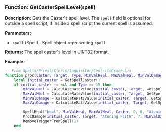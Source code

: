 ### Function: GetCasterSpellLevel(spell)

**Description:**
Gets the Caster's spell level.  The `spell` field is optional for outside a spell script, if inside a spell script the current spell is assumed.

**Parameters:**
- `spell` (Spell) - Spell object representing `spell`.

**Returns:** The spell caster's level in UINT32 format.

**Example:**

```lua
-- From Spells/Priest/Cleric/Inquisitor/ContriteGrace.lua
function proc(Caster, Target, Type, MinValHeal, MaxValHeal, MinValDamage, MaxValDamage)
    local initial_caster = GetSpellCaster()
	if initial_caster ~= nil and Type == 15 then
	    MinValHeal = CalculateRateValue(initial_caster, Target, GetSpellRequiredLevel(initial_caster), GetCasterSpellLevel(), 3.75, MinValHeal)
	    MaxValHeal = CalculateRateValue(initial_caster, Target, GetSpellRequiredLevel(initial_caster), GetCasterSpellLevel(), 3.75, MaxValHeal)
	    MinValDamage = CalculateRateValue(initial_caster, Target, GetSpellRequiredLevel(initial_caster), GetCasterSpellLevel(), 1.25, MinValDamage)
	    MaxValDamage = CalculateRateValue(initial_caster, Target, GetSpellRequiredLevel(initial_caster), GetCasterSpellLevel(), 1.25, MaxValDamage)

	    SpellHeal("heal", MinValHeal, MaxValHeal, Caster, 0, 0, "Atoning Faith")
        ProcDamage(initial_caster, Target, "Atoning Faith", 7, MinValDamage, MaxValDamage)
	    RemoveTriggerFromSpell(1)
	end
```
